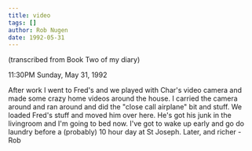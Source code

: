 ```yaml
---
title: video
tags: []
author: Rob Nugen
date: 1992-05-31
---
```


<p class=note>(transcribed from Book Two of my diary)

<p class=date>11:30PM Sunday, May 31, 1992

<p>After work I went to Fred's and we played with Char's video camera
and made some crazy home videos around the house.  I carried the
camera around and ran around and did the "close call airplane" bit and
stuff.  We loaded Fred's stuff and moved him over here.  He's got his
junk in the livingroom and I'm going to bed now.  I've got to wake up
early and go do laundry before a (probably) 10 hour day at St Joseph.
Later, and richer - Rob
